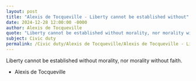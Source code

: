 ```yaml
---
layout: post
title: "Alexis de Tocqueville - Liberty cannot be established without"
date: 2024-12-28 12:00:00 -0000
author: Alexis de Tocqueville
quote: "Liberty cannot be established without morality, nor morality without faith."
subject: Civic duty
permalink: /Civic duty/Alexis de Tocqueville/Alexis de Tocqueville - Liberty cannot be established without
---
```


Liberty cannot be established without morality, nor morality without faith.

- Alexis de Tocqueville
